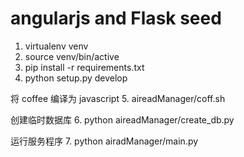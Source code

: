 # angularjs and Flask seed

1. virtualenv venv
2. source venv/bin/active
3. pip install -r requirements.txt
4. python setup.py develop

将 coffee 编译为 javascript
5. aireadManager/coff.sh

创建临时数据库
6. python aireadManager/create_db.py

运行服务程序
7. python airadManager/main.py
